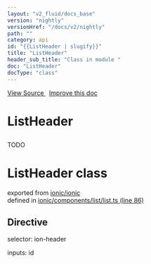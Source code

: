 ```yaml
---
layout: "v2_fluid/docs_base"
version: "nightly"
versionHref: "/docs/v2/nightly"
path: ""
category: api
id: "{{ListHeader | slugify}}"
title: "ListHeader"
header_sub_title: "Class in module "
doc: "ListHeader"
docType: "class"
---
```



<div class="improve-docs">
  <a href='http://github.com/driftyco/ionic2/tree/master/ionic/components/list/list.ts#L85'>
    View Source
  </a>
  &nbsp;
  <a href='http://github.com/driftyco/ionic2/edit/master/ionic/components/list/list.ts#L85'>
    Improve this doc
  </a>
</div>




<h1 class="api-title">

  ListHeader



</h1>





<p>TODO</p>


<h1 class="class export">ListHeader <span class="type">class</span></h1>
<p class="module">exported from <a href='undefined'>ionic/ionic</a><br/>
defined in <a href="https://github.com/driftyco/ionic2/tree/master/ionic/components/list/list.ts#L86-L102">ionic/components/list/list.ts (line 86)</a>
</p>
<h2>Directive</h2>
  <span>selector: ion-header</span>

  <span>inputs: id</span>



